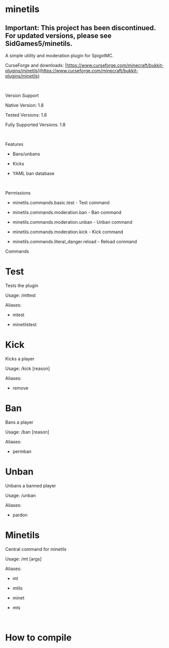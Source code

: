 # minetils

## Important: This project has been discontinued. For updated versions, please see SidGames5/minetils.

A simple utility and moderation plugin for SpigotMC.

CurseForge and downloads: [https://www.curseforge.com/minecraft/bukkit-plugins/minetils](https://www.curseforge.com/minecraft/bukkit-plugins/minetils)

 

Version Support

Native Version: 1.8

Tested Versions: 1.8

Fully Supported Versions: 1.8

 

Features

- Bans/unbans

- Kicks

- YAML ban database

 

Permissions

- minetils.commands.basic.test - Test command

- minetils.commands.moderation.ban - Ban command

- minetils.commands.moderation.unban - Unban command

- minetils.commands.moderation.kick - Kick command

- minetils.commands.literal_danger.reload - Reload command
 

Commands

# Test

Tests the plugin

Usage: /mttest

Aliases:

- mtest

- minetilstest

# Kick

Kicks a player

Usage: /kick <player> [reason]

Aliases:

- remove

# Ban

Bans a player

Usage: /ban <player> [reason]

Aliases:

- permban

# Unban

Unbans a banned player

Usage: /unban <player>

Aliases:

- pardon

# Minetils

Central command for minetils

Usage: /mt <command> [args]

Aliases:

- mt

- mtils

- minet

- mts

 
  
# How to compile
